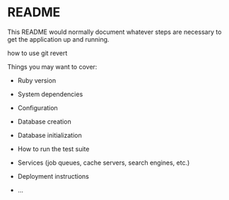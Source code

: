 # README

This README would normally document whatever steps are necessary to get the
application up and running.

how to use git revert

Things you may want to cover:

* Ruby version

* System dependencies

* Configuration

* Database creation

* Database initialization

* How to run the test suite

* Services (job queues, cache servers, search engines, etc.)

* Deployment instructions

* ...
